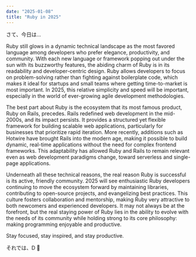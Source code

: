 ```yaml
---
date: "2025-01-08"
title: "Ruby in 2025"
---
```


さて、今日は...

Ruby still glows in a dynamic technical landscape as the most favored language among developers who prefer elegance, productivity, and community. With each new language or framework popping out under the sun with its buzzworthy features, the abiding charm of Ruby is in its readability and developer-centric design. Ruby allows developers to focus on problem-solving rather than fighting against boilerplate code, which makes it ideal for startups and small teams where getting time-to-market is most important. In 2025, this relative simplicity and speed will be important, especially in the world of ever-growing agile development methodologies.

The best part about Ruby is the ecosystem that its most famous product, Ruby on Rails, precedes. Rails redefined web development in the mid-2000s, and its impact persists. It provides a structured yet flexible framework for building scalable web applications, particularly for businesses that prioritize rapid iteration. More recently, additions such as Hotwire have brought Rails into the modern age, making it possible to build dynamic, real-time applications without the need for complex frontend frameworks. This adaptability has allowed Ruby and Rails to remain relevant even as web development paradigms change, toward serverless and single-page applications.

Underneath all these technical reasons, the real reason Ruby is successful is its active, friendly community. 2025 will see enthusiastic Ruby developers continuing to move the ecosystem forward by maintaining libraries, contributing to open-source projects, and evangelizing best practices. This culture fosters collaboration and mentorship, making Ruby very attractive to both newcomers and experienced developers. It may not always be at the forefront, but the real staying power of Ruby lies in the ability to evolve with the needs of its community while holding strong to its core philosophy: making programming enjoyable and productive.

Stay focused, stay inspired, and stay productive.

それでは、D 🍶
